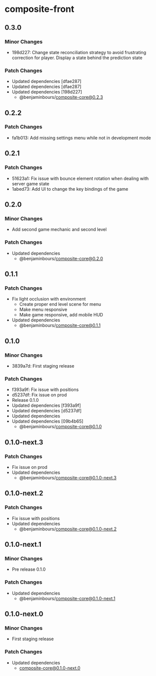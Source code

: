 # composite-front

## 0.3.0

### Minor Changes

- 198d227: Change state reconciliation strategy to avoid frustrating correction for player. Display a state behind the prediction state

### Patch Changes

- Updated dependencies [dfae287]
- Updated dependencies [dfae287]
- Updated dependencies [198d227]
  - @benjaminbours/composite-core@0.2.3

## 0.2.2

### Patch Changes

- fa1b013: Add missing settings menu while not in development mode

## 0.2.1

### Patch Changes

- 51623a1: Fix issue with bounce element rotation when dealing with server game state
- 1abed73: Add UI to change the key bindings of the game

## 0.2.0

### Minor Changes

- Add second game mechanic and second level

### Patch Changes

- Updated dependencies
  - @benjaminbours/composite-core@0.2.0

## 0.1.1

### Patch Changes

- Fix light occlusion with environment
  - Create proper end level scene for menu
  - Make menu responsive
  - Make game responsive, add mobile HUD
- Updated dependencies
  - @benjaminbours/composite-core@0.1.1

## 0.1.0

### Minor Changes

- 3839a7d: First staging release

### Patch Changes

- f393a9f: Fix issue with positions
- d5237df: Fix issue on prod
- Release 0.1.0
- Updated dependencies [f393a9f]
- Updated dependencies [d5237df]
- Updated dependencies
- Updated dependencies [09b4b65]
  - @benjaminbours/composite-core@0.1.0

## 0.1.0-next.3

### Patch Changes

- Fix issue on prod
- Updated dependencies
  - @benjaminbours/composite-core@0.1.0-next.3

## 0.1.0-next.2

### Patch Changes

- Fix issue with positions
- Updated dependencies
  - @benjaminbours/composite-core@0.1.0-next.2

## 0.1.0-next.1

### Minor Changes

- Pre release 0.1.0

### Patch Changes

- Updated dependencies
  - @benjaminbours/composite-core@0.1.0-next.1

## 0.1.0-next.0

### Minor Changes

- First staging release

### Patch Changes

- Updated dependencies
  - composite-core@0.1.0-next.0
